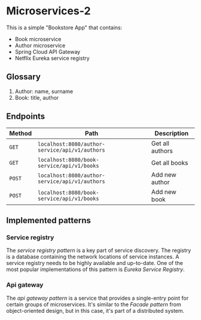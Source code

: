 # Microservices-2
This is a simple "Bookstore App" that contains:
- Book microservice
- Author microservice
- Spring Cloud API Gateway
- Netflix Eureka service registry

## Glossary
1. Author: name, surname
2. Book: title, author

## Endpoints

| Method     | Path                                                 | Description     |
|------------|------------------------------------------------------|-----------------|
| ```GET```  | ```localhost:8080/author-service/api/v1/authors```   | Get all authors |
| ```GET```  | ```localhost:8080/book-service/api/v1/books```       | Get all books   |
| ```POST``` | ```localhost:8080/author-service/api/v1/authors```   | Add new author  |
| ```POST``` | ```localhost:8080/book-service/api/v1/books```       | Add new book    |

## Implemented patterns
### Service registry
The *service registry pattern* is a key part of service discovery. The registry is a database containing the network locations of service instances. A service registry needs to be highly available and up-to-date. One of the most popular implementations of this pattern is *Eureka Service Registry*.

### Api gateway
The *api gateway pattern* is a service that provides a single-entry point for certain groups of microservices. It's similar to the *Facade pattern* from object-oriented design, but in this case, it's part of a distributed system.

